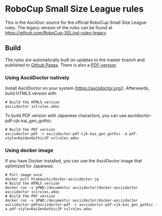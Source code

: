# RoboCup Small Size League rules

This is the AsciiDoc source for the official RoboCup Small Size League rules.
The legacy version of the rules can be found at https://github.com/RoboCup-SSL/ssl-rules-legacy

## Build
The rules are automatically built on updates to the master branch and published to [Github Pages](https://kkimurak.github.io/ssl-rules-jp/sslrules.html). There is also a [PDF-version](https://kkimurak.github.io/ssl-rules-jp/sslrules.pdf).

### Using AsciiDoctor natively
Install AsciiDoctor on your system (https://asciidoctor.org/). Afterwards, build HTML5 version with
```
# Build the HTML5 version
asciidoctor sslrules.adoc
```

To build PDF version with Japanese charactors, you can use asciidoctor-pdf-cjk-kai_gen_gothic.
```
# Build the PDF version
asciidoctor-pdf -r asciidoctor-pdf-cjk-kai_gen_gothic -a pdf-style=KaiGenGothicJP sslrules.adoc
```

### Using docker image
If you have Docker installed, you can use the AsciiDoctor image that optimized for Japanese:
```
# Pull image once
docker pull htakeuchi/docker-asciidoctor-jp
# Build the HTML5 version
docker run -v $PWD:/documents/ asciidoctor/docker-asciidoctor asciidoctor sslrules.adoc
# Build the PDF version
docker run -v $PWD:/documents/ asciidoctor/docker-asciidoctor asciidoctor-pdfasciidoctor-pdf -r asciidoctor-pdf-cjk-kai_gen_gothic -a pdf-style=KaiGenGothicJP sslrules.adoc
```
